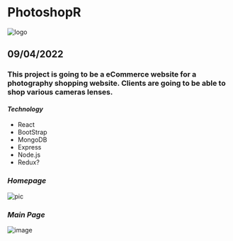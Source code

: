 # PhotoshopR
![logo](https://i.imgur.com/XuZXb5A.png)

## 09/04/2022

### This project is going to be a eCommerce website for a photography shopping website. Clients are going to be able to shop various cameras lenses.

#### **_Technology_**

- React
- BootStrap
- MongoDB
- Express
- Node.js
- Redux?



### **_Homepage_**

![pic](https://i.imgur.com/RyBcMmG.png)


### **_Main Page_**
![image](https://i.imgur.com/YotStLt.png)
